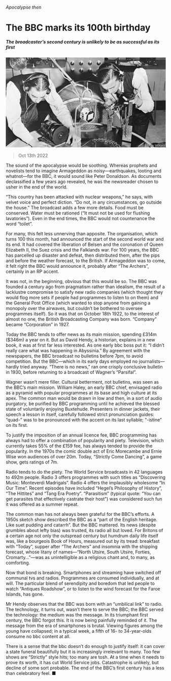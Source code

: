 ###### Apocalypse then

# The BBC marks its 100th birthday 

##### The broadcaster’s second century is unlikely to be as successful as its first 

![image](images/20221015_BRP001.jpg) 

> Oct 13th 2022 

The sound of the apocalypse would be soothing. Whereas prophets and novelists tend to imagine Armageddon as noisy—earthquakes, looting and whatnot—for the BBC, it would sound like Peter Donaldson. As documents declassified a few years ago revealed, he was the newsreader chosen to usher in the end of the world. 

“This country has been attacked with nuclear weapons,” he says, with velvet voice and perfect diction. “Do not, in any circumstances, go outside the house.” The broadcast adds a few more details. Food must be conserved. Water must be rationed (“It must not be used for flushing lavatories”). Even in the end times, the BBC would not countenance the word “toilet”.

For many, this felt less unnerving than apposite. The organisation, which turns 100 this month, had announced the start of the second world war and its end. It had covered the liberation of Belsen and the coronation of Queen Elizabeth II, the Suez crisis and the Falklands war. For 100 years, the BBC has parcelled up disaster and defeat, then distributed them, after the pips and before the weather forecast, to the British. If Armageddon was to come, it felt right the BBC would announce it, probably after “The Archers”, certainly in an RP accent.

It was not, in the beginning, obvious that this would be so. The BBC was founded a century ago from pragmatism rather than idealism, the result of a lacklustre compromise to satisfy new radio companies (which thought they would flog more sets if people had programmes to listen to on them) and the General Post Office (which wanted to stop anyone from gaining a monopoly over the airwaves, but couldn’t be bothered to oversee programmes itself). So it was that on October 18th 1922, to the interest of almost no one, the British Broadcasting Company was born. “Company” became “Corporation” in 1927.

Today the BBC tends to offer news as its main mission, spending £314m ($346m) a year on it. But as David Hendy, a historian, explains in a new book, it was at first far less interested. As one early bbc boss put it: “I didn’t really care what was happening in Abyssinia.” By agreement with the newspapers, the BBC broadcast no bulletins before 7pm, to avoid competition. But the BBC—which in its early days employed no journalists—hardly tried anyway. “There is no news,” ran one crisply conclusive bulletin in 1930, before returning to a broadcast of Wagner’s “Parsifal”. 

Wagner wasn’t mere filler. Cultural betterment, not bulletins, was seen as the BBC’s main mission. William Haley, an early BBC chief, envisaged radio as a pyramid with popular programmes at its base and high culture at its apex. The common man would be drawn in low and then, in a sort of audio purgatory, be purified by BBC programming until he achieved the blessed state of voluntarily enjoying Buxtehude. Presenters in dinner jackets, their speech a lesson in itself, carefully followed strict pronunciation guides: “quad-” was to be pronounced with the accent on its last syllable; “-istine” on its first. 

To justify the imposition of an annual licence fee, BBC programming has always had to offer a combination of popularity and piety. Television, which currently takes 55% of the £159 fee, has always tended to provide the popularity. In the 1970s the comic double act of Eric Morecambe and Ernie Wise won audiences of over 20m. Today, “Strictly Come Dancing”, a game show, gets ratings of 7m. 

Radio tends to do the piety. The World Service broadcasts in 42 languages to 492m people. Radio 3 offers programmes with such titles as “Discovering Music: Monteverdi Madrigals”. Radio 4 offers the implausibly wholesome “In Our Time”. Recent episodes have included “Hegel’s Philosophy of History”, “The Hittites” and “Tang Era Poetry”. “Parasitism” (typical quote: “You can get parasites that effectively castrate their host”) was considered such fun it was offered as a summer repeat.

The common man has not always been grateful for the BBC’s efforts. A 1950s sketch show described the BBC as a “part of the English heritage. Like suet pudding and catarrh”. But the BBC mattered. Its news (despite grumbles about lefty bias) was trusted, its radio all but loved. For Britons of a certain age not only the outspread century but humdrum daily life itself was, like a bourgeois Book of Hours, measured out by its tread: breakfast with “Today”, supper after “The Archers” and insomnia with the shipping forecast, whose litany of names—“North Utsire, South Utsire, Forties, Cromarty…”—was as unintelligible as a religious chant and, to many, as comforting. 

Now that bond is breaking. Smartphones and streaming have switched off communal tvs and radios. Programmes are consumed individually, and at will. The particular blend of serendipity and boredom that led people to watch “Antiques Roadshow”, or to listen to the wind forecast for the Faroe Islands, has gone. 

Mr Hendy observes that the BBC was born with an “umbilical link” to radio. The technology, it turns out, wasn’t there to serve the BBC; the BBC served the technology: the medium was the message. In its triumphant first century, the BBC forgot this. It is now being painfully reminded of it. The message from the era of smartphones is brutal. Viewing figures among the young have collapsed; in a typical week, a fifth of 16- to 34-year-olds consume no bbc content at all.

There is a sense that the bbc doesn’t do enough to justify itself: it can cover a state funeral beautifully but it is increasingly irrelevant to many. Too few shows are “Strictly” style hits; too many are tosh. At a time when it needs to prove its worth, it has cut World Service jobs. Catastrophe is unlikely, but decline of some sort probable. The end of the BBC’s first century has a less than celebratory feel. ■

